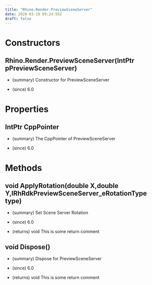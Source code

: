 ```yaml
---
title: "Rhino.Render.PreviewSceneServer"
date: 2020-03-10 09:24:55Z
draft: false
---
```


# Constructors
## Rhino.Render.PreviewSceneServer(IntPtr pPreviewSceneServer)
- (summary) 
     Constructor for PreviewSceneServer
     
- (since) 6.0
# Properties
## IntPtr CppPointer
- (summary) 
     The CppPointer of PreviewSceneServer
     
- (since) 6.0
# Methods
## void ApplyRotation(double X,double Y,IRhRdkPreviewSceneServer_eRotationType type)
- (summary) 
     Set Scene Server Rotation
     
- (since) 6.0
- (returns) void This is some return comment
## void Dispose()
- (summary) 
     Dispose for PreviewSceneServer
     
- (since) 6.0
- (returns) void This is some return comment
